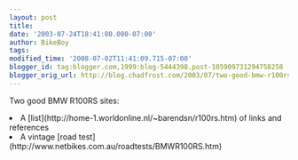 ```yaml
---
layout: post
title: 
date: '2003-07-24T18:41:00.000-07:00'
author: BikeBoy
tags: 
modified_time: '2008-07-02T11:41:09.715-07:00'
blogger_id: tag:blogger.com,1999:blog-5444398.post-105909731294758258
blogger_orig_url: http://blog.chadfrost.com/2003/07/two-good-bmw-r100rs-sites-list-of-links.shtml
---
```


Two good BMW R100RS sites: 



<li>A [list](http://home-1.worldonline.nl/~barendsn/r100rs.htm) of links and 
references 

<li>A vintage [road test](http://www.netbikes.com.au/roadtests/BMWR100RS.htm) 